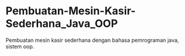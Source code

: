 # Pembuatan-Mesin-Kasir-Sederhana_Java_OOP
Pembuatan mesin kasir sederhana dengan bahasa pemrograman java, sistem oop. 

